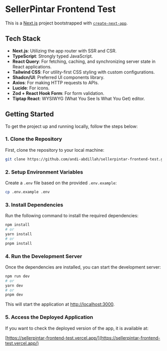 
# SellerPintar Frontend Test

This is a [Next.js](https://nextjs.org) project bootstrapped with [`create-next-app`](https://nextjs.org/docs/app/api-reference/cli/create-next-app).

## Tech Stack

- **Next.js**: Utilizing the app router with SSR and CSR.
- **TypeScript**: Strongly typed JavaScript.
- **React Query**: For fetching, caching, and synchronizing server state in React applications.
- **Tailwind CSS**: For utility-first CSS styling with custom configurations.
- **Shadcn/UI**: Preferred UI components library.
- **Axios**: For making HTTP requests to APIs.
- **Lucide**: For icons.
- **Zod + React Hook Form**: For form validation.
- **Tiptap React**: WYSIWYG (What You See Is What You Get) editor.

## Getting Started

To get the project up and running locally, follow the steps below:

### 1. Clone the Repository

First, clone the repository to your local machine:

```bash
git clone https://github.com/andi-abdillah/sellerpintar-frontend-test.git
```

### 2. Setup Environment Variables

Create a `.env` file based on the provided `.env.example`:

```bash
cp .env.example .env
```

### 3. Install Dependencies

Run the following command to install the required dependencies:

```bash
npm install
# or
yarn install
# or
pnpm install
```

### 4. Run the Development Server

Once the dependencies are installed, you can start the development server:

```bash
npm run dev
# or
yarn dev
# or
pnpm dev
```

This will start the application at [http://localhost:3000](http://localhost:3000).

### 5. Access the Deployed Application

If you want to check the deployed version of the app, it is available at:

[https://sellerpintar-frontend-test.vercel.app/](https://sellerpintar-frontend-test.vercel.app/)
